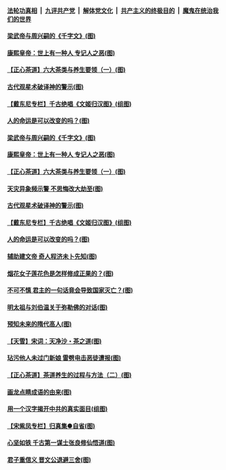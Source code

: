 

####  [法轮功真相](../../../../basic/blob/master/README.md?t=06212031) &nbsp;|&nbsp; [九评共产党](../../../../9ping.md/blob/master/README.md?t=06212031) &nbsp;|&nbsp; [解体党文化](../../../../jtdwh.md/blob/master/README.md?t=06212031)  &nbsp;|&nbsp; [共产主义的终极目的](../../../../gczydzjmd.md/blob/master/README.md?t=06212031) &nbsp;|&nbsp; [魔鬼在统治我们的世界](../../../../mgztzwmdsj.md/blob/master/README.md?t=06212031) 

#### [梁武帝与周兴嗣的《千字文》(图)](../pages/p7/936914.md?t=06212031) 

#### [康熙皇帝：世上有一种人 专记人之恶(图)](../pages/p7/937141.md?t=06212031) 

#### [【正心茶道】六大茶类与养生要领（一）(图)](../pages/p7/936910.md?t=06212031) 

#### [古代观星术破译神的警示(图)](../pages/p7/936938.md?t=06212031) 

#### [【戴东尼专栏】千古绝唱《文姬归汉图》(组图)](../pages/p7/933598.md?t=06212031) 

#### [人的命运是可以改变的吗？(图)](../pages/p7/936633.md?t=06212031) 

#### [梁武帝与周兴嗣的《千字文》(图)](../pages/p7/936914.md?t=06212031) 

#### [康熙皇帝：世上有一种人 专记人之恶(图)](../pages/p7/937141.md?t=06212031) 

#### [【正心茶道】六大茶类与养生要领（一）(图)](../pages/p7/936910.md?t=06212031) 

#### [天灾异象频示警 不思悔改大劫至(图)](../pages/p7/937076.md?t=06212031) 

#### [古代观星术破译神的警示(图)](../pages/p7/936938.md?t=06212031) 

#### [【戴东尼专栏】千古绝唱《文姬归汉图》(组图)](../pages/p7/933598.md?t=06212031) 

#### [人的命运是可以改变的吗？(图)](../pages/p7/936633.md?t=06212031) 

#### [辅助建文帝 奇人程济未卜先知(图)](../pages/p7/936751.md?t=06212031) 

#### [烟花女子莲花色是怎样修成正果的？(图)](../pages/p7/936627.md?t=06212031) 

#### [不可不慎 君主的一句话竟会导致国家灭亡？(图)](../pages/p7/936921.md?t=06212031) 

#### [明太祖与刘伯温关于弥勒佛的对话(图)](../pages/p7/936918.md?t=06212031) 

#### [预知未来的隋代高人(图)](../pages/p7/936519.md?t=06212031) 

#### [【天雪】宋词：天净沙・茶之道(图)](../pages/p7/936606.md?t=06212031) 

#### [玷污他人未过门新娘 雷劈电击恶徒遭报(图)](../pages/p7/936730.md?t=06212031) 

#### [【正心茶道】茶道养生的过程与方法（二）(图)](../pages/p7/936188.md?t=06212031) 

#### [画龙点睛成语的由来(图)](../pages/p7/936521.md?t=06212031) 

#### [用一个汉字揭开中共的真实面目(组图)](../pages/p7/936605.md?t=06212031) 

#### [【宋紫凤专栏】归真集●自省(图)](../pages/p7/936715.md?t=06212031) 

#### [心坚如铁 千古第一谋士张良修仙悟道(图)](../pages/p7/936518.md?t=06212031) 

#### [君子重信义 晋文公退避三舍(图)](../pages/p7/936517.md?t=06212031) 

